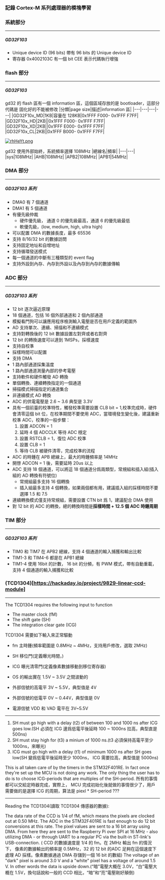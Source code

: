 
### 記錄 Cortex-M 系列處理器的模塊學習

### 系統部分
---
##### GD32F103
* Unique device ID (96 bits) 帶有 96 bits 的 Unique device ID
* 寄存器 0x4002103C 有一個 bit CEE 表示代碼執行增強

### flash 部分
---
##### GD32F103
gd32 的 flash 區有一個 information 區，這個區域存放的是 bootloader，這部分代碼是
固化好的不能被修改
|分類|page size|描述|information 區|
|---|---|---|---|
|GD32F10x_MD|1KB|容量在 128KB|0x1FFF F000- 0x1FFF F7FF|
|GD32F10x_HD|2KB||0x1FFF F000- 0x1FFF F7FF|
|GD32F10x_XD|2KB||0x1FFF E000- 0x1FFF F7FF|
|GD32F10x_CL|2KB||0x1FFF B000- 0x1FFF F7FF|

[![rhHeYt.png](https://s3.ax1x.com/2020/12/26/rhHeYt.png)](https://imgchr.com/i/rhHeYt)

gd32 使用外部始終，系統頻率選擇 108MHz
|總線名|頻率|
|---|---|
|sys|108MHz|
|AHB|108MHz|
|APB2|108MHz|
|APB1|54MHz|

### DMA 部分
---
##### GD32F103 系列
* DMA0 有 7 個通道
* DMA1 有 5 個通道
* 有優先級仲裁
	* 硬件優先級， 通道 0 的優先級最高，通道 6 的優先級最低
	* 軟優先級，(low, medium, high, ultra high)
* 可以配置 DMA 的數據長度，最多 65536
* 支持 8/16/32 bit 的數據訪問
* 支持固定地址和自增地址
* 支持循環發送模式
* 每一個通道的中斷有三種類型的 event flag
* 支持外設到內存、內存到外設以及內存到內存的數據傳輸



### ADC 部分
---
##### GD32F103 系列
* 12 bit 逐次逼近原理
* 18 個通道，包括 16 個外部通道和 2 個內部通道
* 模擬看門狗可以讓應用程序檢測輸入電壓是否在用戶定義的範圍外
* AD 支持單次、連續、掃描和不連續模式
* 支持對轉換後的 12 bit 數據設置左對齊或者右對齊
* 12 bit 的轉換速度可以達到 1MSPs，採樣速度
* 支持自校準
* 採樣時間可以配置
* 支持 DMA
* 1 路內部通道採集溫度
* 1 路內部通道測量內部的參考電壓
* 支持軟件和硬件觸發 AD 轉換
* 單個轉換、連續轉換指定的一個通道
* 掃描模式掃描指定的通道集合
* 非連續模式 AD 轉換
* ADC 的供電電壓是 2.6 ~ 3.6 典型是 3.3V
* 具有一個前臺的校準特性，觸發校準需要設置 CLB bit = 1,校準完成時，硬件會清零這個 bit 位，在校準期間不要使用 ADC，當環境發生變化後，建議重新校準 ADC，校準的一般步驟：
	1. 設置 ADCON = 1
	2. 延時 4 個 ADCCLK 等待 ADC 穩定
	3. 設置 RSTCLB = 1，復位 ADC 校準
	4. 設置 CLB = 1
	5. 等待 CLB 被硬件清零，完成校準的流程
* ADC 的時鍾在 APB 總線上，最大的時鍾頻率是 14MHz
* 開啓 ADCON = 1 後，需要延時 20us 以上
* ADC 支持 18 個通道，可以將這 18 個通道分爲兩類型，常規組和插入組(插入組的 AD 轉換有符號位)
	* 常規組最多支持 16 個轉換
	* 插入組最多支持 4 個轉換，如果兩個都有用，建議插入組的採樣時間不要選擇 1.5 和 7.5
* 連續轉換模式僅支持常規組，需要設置 CTN bit 爲 1，建議配合 DMA 使用
* 對 12 bit 的 ADC 的轉換，總的轉換時間是**採樣時間 + 12.5 個 ADC 時鍾周期**

### TIM 部分
---
##### GD32F103 系列
* TIM0 和 TIM7 在 APB2 總線，支持 4 個通道的輸入捕獲和輸出比較
* TIM1-3 和 TIM4-6 都是在 APB1 總線
* TIM1-4 使用 16bit 的計數， 16 bit 的分頻，有 PWM 模式，帶有自動重載，支持 4 個通道的輸入捕獲和比較



### (TCD1304)[https://hackaday.io/project/9829-linear-ccd-module]
---
The TCD1304 requires the following input to function
* The master clock (fM)
* The shift gate (SH)
* The integration clear gate (ICG)

TCD1304 需要如下輸入來正常驅動
* fm 主時鍾(頻率範圍是 0.8MHz ~ 4MHz，支持用戶修改，選取 2MHz)
* SH 移位門(定義曝光時間，)
* ICG 曝光清零門(定義像素數據移動到移位寄存器)


* OS 的輸出實在 1.5V ~ 3.5V 之間波動的
* 外部信號的高電平 3V ~ 5.5V，典型值是 4V
* 外部信號的低電平 0V ~ 0.44V，典型值是 0V
* 電源信號 VDD 和 VAD 電平在 3V~5.5V

---
1. SH must go high with a delay (t2) of between 100 and 1000 ns after ICG goes low.(SH 必須在 ICG 邊爲低電平後延時 100 ~ 1000ns 拉高，典型直是 500ns)
2. SH must stay high for (t3) a minium of 1000 ns.(t3 必須保持高電平至少 1000ns，來曝光)
3. ICG must go high with a delay (t1) of minimum 1000 ns after SH goes low(SH 變爲低電平後延時至少 1000ns， ICG 需要拉高，典型值是 5000ns)

This is all taken care of by the timers in the STM32F401RE.
In fact once they're set up the MCU is not doing any work.
The only thing the user has to do is to choose ICG-periods that are multiples of the SH-period.
所有的事情都可以交給定時器完成，實際上， MCU 完成初始化後就做的事情很少了，用戶
需要做的是選擇 ICG 的周期，算法是 piexl * SH-period ???

---
Reading the TCD1304(讀取 TCD1304 傳感器的數據):

The data rate of the CCD is 1/4 of fM, which means the pixels are clocked out at 0.50 MHz. The ADC in the STM32F401RE is fast enough to do 12 bit conversions at this rate. The pixel values are sent to a 16 bit array using DMA. From here they are sent to the Raspberry Pi over SPI at 16 MHz - also utilizing DMA - or through UART to a regular PC via the built-in ST-link's USB-connection.
( CCD 的數據速度是 1/4 的 fm。在 2MHz 輸出 fm 的情況下， 像素的數據輸出的頻率是 0.5MHz，32 的 12 bit 的ADC 足夠在這個速度下處理 AD 採樣。像素數據通過 DMA 存儲到一個 16 bit 的數組)
The voltage of an "dark" pixel is around 3.0 V and a "white" pixel has a voltage of around 1.5 V. In other words the data is upside down.(“暗”電壓大概在 3.0V，“白”電壓大概在 1.5V，換句話說和一般的 CCD 相比，“暗”和“亮”電壓剛好顛倒)
